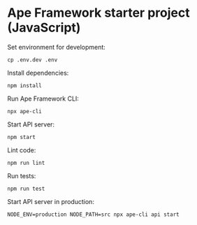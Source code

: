 # Ape Framework starter project (JavaScript)

Set environment for development:

```
cp .env.dev .env
```

Install dependencies:

```
npm install
```

Run Ape Framework CLI:

```
npx ape-cli
```

Start API server:

```
npm start
```

Lint code:

```
npm run lint
```

Run tests:

```
npm run test
```

Start API server in production:

```
NODE_ENV=production NODE_PATH=src npx ape-cli api start
```
